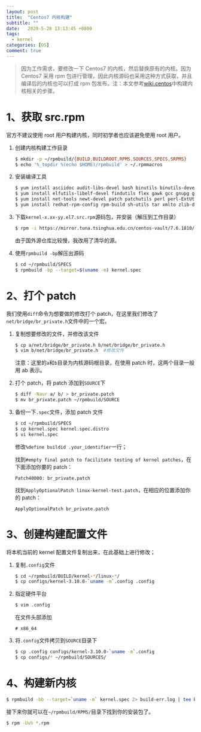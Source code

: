 ```yaml
---
layout: post
title:  "Centos7 内核构建"
subtitle: ""
date:   2020-5-20 13:13:45 +0800
tags:
  - kernel
categories: [OS]
comment: true
---
```


> 因为工作需求，要修改一下 Centos7 的内核，然后替换原有的内核。因为 Centos7 采用 rpm 包进行管理，因此内核源码也采用这种方式获取，并且编译后的内核也可以打成 rpm 包发布。注：本文参考[wiki.centos](https://wiki.centos.org/HowTos/Custom_Kernel)中构建内核相关的步骤。
<!-- more -->
# 1、获取 src.rpm

官方不建议使用 root 用户构建内核，同时初学者也应该避免使用 root 用户。

1. 创建内核构建工作目录

   ```bash
   $ mkdir -p ~/rpmbuild/{BUILD,BUILDROOT,RPMS,SOURCES,SPECS,SRPMS}
   $ echo '%_topdir %(echo $HOME)/rpmbuild' > ~/.rpmmacros
   ```

2. 安装编译工具

   ```bash
   $ yum install asciidoc audit-libs-devel bash binutils binutils-devel bison bzip2 diffutils elfutils-devel
   $ yum install elfutils-libelf-devel findutils flex gawk gcc gnupg gzip hmaccalc m4 make module-init-tools
   $ yum install net-tools newt-devel patch patchutils perl perl-ExtUtils-Embed python python-devel
   $ yum install redhat-rpm-config rpm-build sh-utils tar xmlto zlib-devel
   ```

3. 下载`kernel-x.xx-yy.el7.src.rpm`源码包，并安装（解压到工作目录）

   ```bash
   $ rpm -i https://mirror.tuna.tsinghua.edu.cn/centos-vault/7.6.1810/updates/Source/SPackages/kernel-3.10.0-957.5.1.el7.src.rpm 2>&1 | grep -v exist
   ```

   由于国外源仓库比较慢，我改用了清华的源。

4. 使用`rpmbuild -bp`解压出源码

   ```bash
   $ cd ~/rpmbuild/SPECS
   $ rpmbuild -bp --target=$(uname -m) kernel.spec
   ```

# 2、打个 patch

我们使用`diff`命令为想要做的修改打个 patch，在这里我们修改了`net/bridge/br_private.h`文件中的一个宏。

1. 复制想要修改的文件，并修改该文件

   ```bash
   $ cp a/net/bridge/br_private.h b/net/bridge/br_private.h
   $ vim b/net/bridge/br_private.h  #修改文件
   ```

   注意：这里的`a`和`b`目录为内核源码根目录，在使用 patch 时，这两个目录一般用 ab 表示。

2. 打个 patch，将 patch 添加到`SOURCE`下

   ```bash
   $ diff -Naur a/ b/ > br_private.patch
   $ mv br_private.patch ~/rpmbuild/SOURCE
   ```

3. 备份一下`.spec`文件，添加 patch 文件

   ```bash
   $ cd ~/rpmbuild/SPECS
   $ cp kernel.spec kernel.spec.distro
   $ vi kernel.spec
   ```

   修改`%define buildid .your_identifier`一行；

   找到`#empty final patch to facilitate testing of kernel patches`，在下面添加你要的 patch：

   ```plain
   Patch40000: br_private.patch
   ```

   找到`ApplyOptionalPatch linux-kernel-test.patch`，在相应的位置添加你的 patch：

   ```plain
   ApplyOptionalPatch br_private.patch
   ```

# 3、创建构建配置文件

将本机当前的 kernel 配置文件复制出来，在此基础上进行修改；

1. 复制`.config`文件

   ```bash
   $ cd ~/rpmbuild/BUILD/kernel-*/linux-*/
   $ cp configs/kernel-3.10.0-`uname -m`.config .config
   ```

2. 指定硬件平台

   ```bash
   $ vim .config
   ```

   在文件头部添加

   ```plain
   # x86_64
   ```

3. 将`.config`文件拷贝到`SOURCE`目录下

   ```bash
   $ cp .config configs/kernel-3.10.0-`uname -m`.config
   $ cp configs/* ~/rpmbuild/SOURCES/
   ```


# 4、构建新内核

```bash
$ rpmbuild -bb --target=`uname -m` kernel.spec 2> build-err.log | tee build-out.log
```

接下来你就可以在`~/rpmbuild/RPMS/`目录下找到你的安装包了。

```bash
$ rpm -Uvh *.rpm
```

